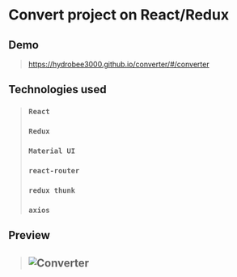 # Convert project on React/Redux


## Demo
>https://hydrobee3000.github.io/converter/#/converter

## Technologies used

>### `React`
>### `Redux`
>### `Material UI`
>### `react-router`
>### `redux thunk`
>### `axios` 

## Preview
>## ![Converter](https://user-images.githubusercontent.com/68890796/140733497-7d077d85-2c4f-4714-809b-8c68e88af783.gif)

